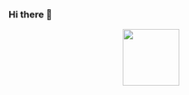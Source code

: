 ### Hi there 👋

<div id="header" align="center">
  <img src="https://media.giphy.com/media/M9gbBd9nbDrOTu1Mqx/giphy.gif](https://media3.giphy.com/media/OmuLjDQzuXahc5OVLm/giphy.gif?cid=ecf05e47chzu2n84sox2x8sbw22wdogxifltqtysl1n1td5o&ep=v1_stickers_search&rid=giphy.gif&ct=s)https://media3.giphy.com/media/OmuLjDQzuXahc5OVLm/giphy.gif?cid=ecf05e47chzu2n84sox2x8sbw22wdogxifltqtysl1n1td5o&ep=v1_stickers_search&rid=giphy.gif&ct=s](https://media.giphy.com/media/63U3Eo9nrZjX83gLOW/giphy.gif)https://media.giphy.com/media/63U3Eo9nrZjX83gLOW/giphy.gif" width="100"/>
</div>
